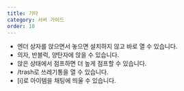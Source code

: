 ```yaml
---
title: 기타
category: 서버 가이드
order: 10
---
```


* 엔더 상자를 앉으면서 놓으면 설치하지 않고 바로 열 수 있습니다.
* 의자, 반블럭, 양탄자에 앉을 수 있습니다.
* 앉은 상태에서 점프하면 더 높게 점프할 수 있습니다.
* /trash로 쓰레기통을 열 수 있습니다.
* \[i\]로 아이템을 채팅에 띄울 수 있습니다.